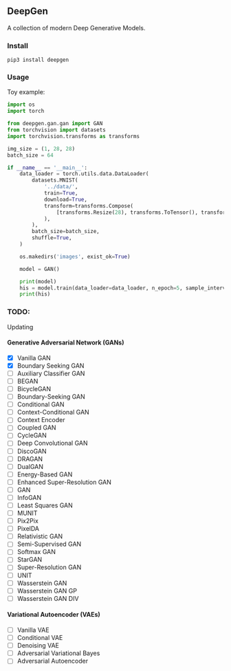 ## DeepGen
A collection of modern Deep Generative Models.

### Install

`pip3 install deepgen`

### Usage

Toy example:
```python
import os
import torch

from deepgen.gan.gan import GAN
from torchvision import datasets
import torchvision.transforms as transforms

img_size = (1, 28, 28)
batch_size = 64

if __name__ == '__main__':
    data_loader = torch.utils.data.DataLoader(
        datasets.MNIST(
            '../data/',
            train=True,
            download=True,
            transform=transforms.Compose(
                [transforms.Resize(28), transforms.ToTensor(), transforms.Normalize([0.5], [0.5])]
            ),
        ),
        batch_size=batch_size,
        shuffle=True,
    )

    os.makedirs('images', exist_ok=True)

    model = GAN()

    print(model)
    his = model.train(data_loader=data_loader, n_epoch=5, sample_interval=10)
    print(his)

```

### TODO:

Updating

#### Generative Adversarial Network (GANs)

- [x] Vanilla GAN
- [x] Boundary Seeking GAN
- [ ] Auxiliary Classifier GAN
- [ ] BEGAN
- [ ] BicycleGAN
- [ ] Boundary-Seeking GAN
- [ ] Conditional GAN
- [ ] Context-Conditional GAN
- [ ] Context Encoder
- [ ] Coupled GAN
- [ ] CycleGAN
- [ ] Deep Convolutional GAN
- [ ] DiscoGAN
- [ ] DRAGAN
- [ ] DualGAN
- [ ] Energy-Based GAN
- [ ] Enhanced Super-Resolution GAN
- [ ] GAN
- [ ] InfoGAN
- [ ] Least Squares GAN
- [ ] MUNIT
- [ ] Pix2Pix
- [ ] PixelDA
- [ ] Relativistic GAN
- [ ] Semi-Supervised GAN
- [ ] Softmax GAN
- [ ] StarGAN
- [ ] Super-Resolution GAN
- [ ] UNIT
- [ ] Wasserstein GAN
- [ ] Wasserstein GAN GP
- [ ] Wasserstein GAN DIV

#### Variational Autoencoder (VAEs)

- [ ] Vanilla VAE
- [ ] Conditional VAE
- [ ] Denoising VAE
- [ ] Adversarial Variational Bayes
- [ ] Adversarial Autoencoder

